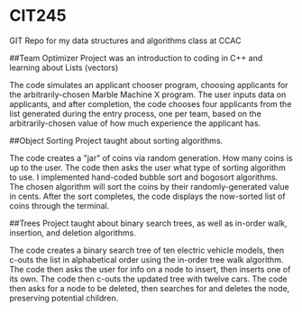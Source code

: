 # CIT245
GIT Repo for my data structures and algorithms class at CCAC

##Team Optimizer
Project was an introduction to coding in C++ and learning about Lists (vectors)

The code simulates an applicant chooser program, choosing applicants for the arbitrarily-chosen Marble Machine X program. The user inputs data on applicants, and after completion, the code chooses four applicants from the list generated during the entry process, one per team, based on the arbitrarily-chosen value of how much experience the applicant has.

##Object Sorting
Project taught about sorting algorithms.

The code creates a "jar" of coins via random generation. How many coins is up to the user. The code then asks the user what type of sorting algorithm to use. I implemented hand-coded bubble sort and bogosort algorithms. The chosen algorithm will sort the coins by their randomly-generated value in cents. After the sort completes, the code displays the now-sorted list of coins through the terminal.

##Trees
Project taught about binary search trees, as well as in-order walk, insertion, and deletion algorithms.

The code creates a binary search tree of ten electric vehicle models, then c-outs the list in alphabetical order using the in-order tree walk algorithm. The code then asks the user for info on a node to insert, then inserts one of its own. The code then c-outs the updated tree with twelve cars. The code then asks for a node to be deleted, then searches for and deletes the node, preserving potential children.

